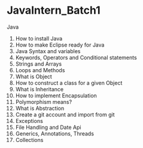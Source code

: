 # JavaIntern_Batch1

Java 
1)	How to install Java
2)	How to make Eclipse ready for Java
3)	Java Syntax and variables
4)	Keywords, Operators and Conditional statements
5)	Strings and Arrays
6)	Loops and Methods
7)	What is Object
8)	How to construct a class for a given Object
9)	What is Inheritance
10)	How to implement Encapsulation
11)	Polymorphism means? 
12)	What is Abstraction
13)	Create a git account and import from git
14)	Exceptions
15)	File Handling and Date Api
16)	Generics, Annotations, Threads
17)	Collections
